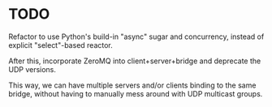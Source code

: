 TODO
====

Refactor to use Python's build-in "async" sugar and concurrency, instead of explicit "select"-based reactor.

After this, incorporate ZeroMQ into client+server+bridge and deprecate the UDP versions.

This way, we can have multiple servers and/or clients binding to the same bridge, without having to manually mess around with UDP multicast groups.
